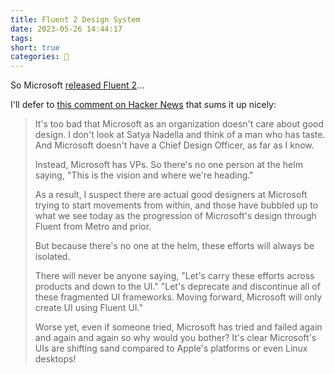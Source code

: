 ```yaml
---
title: Fluent 2 Design System
date: 2023-05-26 14:44:17
tags:
short: true
categories: 💬
---
```


So Microsoft [released Fluent 2](https://fluent2.microsoft.design "Fluent 2 component / design breakdown page")…

I'll defer to [this comment on Hacker News](https://seanosullivan.co.uk) that sums it up nicely:

> It's too bad that Microsoft as an organization doesn't care about good design. I don't look at Satya Nadella and think of a man who has taste. And Microsoft doesn't have a Chief Design Officer, as far as I know.
>
> Instead, Microsoft has VPs. So there's no one person at the helm saying, "This is the vision and where we're heading."
>
> As a result, I suspect there are actual good designers at Microsoft trying to start movements from within, and those have bubbled up to what we see today as the progression of Microsoft's design through Fluent from Metro and prior.
>
> But because there's no one at the helm, these efforts will always be isolated.
>
> There will never be anyone saying, "Let's carry these efforts across products and down to the UI." "Let's deprecate and discontinue all of these fragmented UI frameworks. Moving forward, Microsoft will only create UI using Fluent UI."
>
> Worse yet, even if someone tried, Microsoft has tried and failed again and again and again so why would you bother? It's clear Microsoft's UIs are shifting sand compared to Apple's platforms or even Linux desktops!
